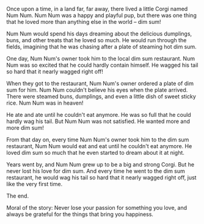 Once upon a time, in a land far, far away, there lived a little Corgi named Num Num. Num Num was a happy and playful pup, but there was one thing that he loved more than anything else in the world – dim sum!

Num Num would spend his days dreaming about the delicious dumplings, buns, and other treats that he loved so much. He would run through the fields, imagining that he was chasing after a plate of steaming hot dim sum.

One day, Num Num's owner took him to the local dim sum restaurant. Num Num was so excited that he could hardly contain himself. He wagged his tail so hard that it nearly wagged right off!

When they got to the restaurant, Num Num's owner ordered a plate of dim sum for him. Num Num couldn't believe his eyes when the plate arrived. There were steamed buns, dumplings, and even a little dish of sweet sticky rice. Num Num was in heaven!

He ate and ate until he couldn't eat anymore. He was so full that he could hardly wag his tail. But Num Num was not satisfied. He wanted more and more dim sum!

From that day on, every time Num Num's owner took him to the dim sum restaurant, Num Num would eat and eat until he couldn't eat anymore. He loved dim sum so much that he even started to dream about it at night.

Years went by, and Num Num grew up to be a big and strong Corgi. But he never lost his love for dim sum. And every time he went to the dim sum restaurant, he would wag his tail so hard that it nearly wagged right off, just like the very first time.

The end.

Moral of the story: Never lose your passion for something you love, and always be grateful for the things that bring you happiness.